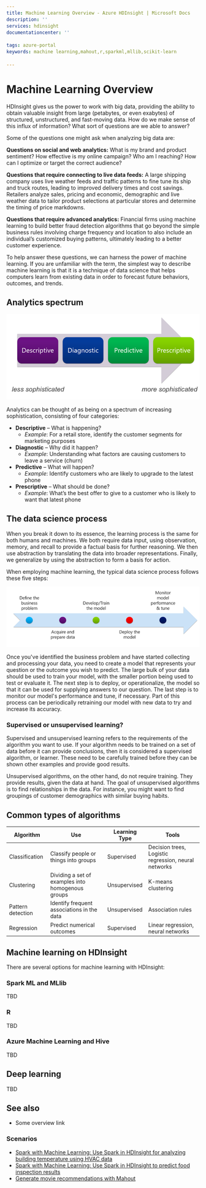 ```yaml
---
title: Machine Learning Overview - Azure HDInsight | Microsoft Docs
description: ''
services: hdinsight
documentationcenter: ''

tags: azure-portal
keywords: machine learning,mahout,r,sparkml,mllib,scikit-learn

---
```

# Machine Learning Overview

HDInsight gives us the power to work with big data, providing the ability to obtain valuable insight from large (petabytes, or even exabytes) of structured, unstructured, and fast-moving data. How do we make sense of this influx of information? What sort of questions are we able to answer?

Some of the questions one might ask when analyzing big data are:

**Questions on social and web analytics:** What is my brand and product sentiment? How effective is my online campaign? Who am I reaching? How can I optimize or target the correct audience? 

**Questions that require connecting to live data feeds:** A large shipping company uses live weather feeds and traffic patterns to fine tune its ship and truck routes, leading to improved delivery times and cost savings. Retailers analyze sales, pricing and economic, demographic and live weather data to tailor product selections at particular stores and determine the timing of price markdowns.

**Questions that require advanced analytics:** Financial firms using machine learning to build better fraud detection algorithms that go beyond the simple business rules involving charge frequency and location to also include an individual’s customized buying patterns, ultimately leading to a better customer experience.

To help answer these questions, we can harness the power of machine learning. If you are unfamiliar with the term, the simplest way to describe machine learning is that it is a technique of data science that helps computers learn from existing data in order to forecast future behaviors, outcomes, and trends.

## Analytics spectrum

![Analytics spectrum](./media/hdinsight-machine-learning-overview/analytics-spectrum.png)

Analytics can be thought of as being on a spectrum of increasing sophistication, consisting of four categories:

* **Descriptive** – What is happening?
    * *Example*: For a retail store, identify the customer segments for marketing purposes
* **Diagnostic** – Why did it happen?
    * *Example*: Understanding what factors are causing customers to leave a service (churn)
* **Predictive** – What will happen?
    * *Example*: Identify customers who are likely to upgrade to the latest phone
* **Prescriptive** – What should be done?
    * *Example*: What’s the best offer to give to a customer who is likely to want that latest phone

## The data science process

When you break it down to its essence, the learning process is the same for both humans and machines. We both require data input, using observation, memory, and recall to provide a factual basis for further reasoning. We then use abstraction by translating the data into broader representations. Finally, we generalize by using the abstraction to form a basis for action.

When employing machine learning, the typical data science process follows these five steps:

![The data science five-step process](./media/hdinsight-machine-learning-overview/process.png)

Once you've identified the business problem and have started collecting and processing your data, you need to create a model that represents your question or the outcome you wish to predict. The large bulk of your data should be used to train your model, with the smaller portion being used to test or evaluate it. The next step is to deploy, or operationalize, the model so that it can be used for supplying answers to our question. The last step is to monitor our model's performance and tune, if necessary. Part of this process can be periodically retraining our model with new data to try and increase its accuracy.

### Supervised or unsupervised learning?

Supervised and unsupervised learning refers to the requirements of the algorithm you want to use. If your algorithm needs to be trained on a set of data before it can provide conclusions, then it is considered a supervised algorithm, or learner. These need to be carefully trained before they can be shown other examples and provide good results.

Unsupervised algorithms, on the other hand, do not require training. They provide results, given the data at hand. The goal of unsupervised algorithms is to find relationships in the data. For instance, you might want to find groupings of customer demographics with similar buying habits.


## Common types of algorithms

| Algorithm | Use | Learning Type | Tools |
| --- | --- | --- | -- |
| Classification | Classify people or things into groups | Supervised | Decision trees, Logistic regression, neural networks |
| Clustering | Dividing a set of examples into homogenous groups | Unsupervised | K-means clustering |
| Pattern detection | Identify frequent associations in the data | Unsupervised | Association rules |
| Regression | Predict numerical outcomes | Supervised | Linear regression, neural networks |




## Machine learning on HDInsight

There are several options for machine learning with HDInsight:

### Spark ML and MLlib

TBD

### R

TBD

### Azure Machine Learning and Hive

TBD

## Deep learning

TBD



## See also

* Some overview link

### Scenarios

* [Spark with Machine Learning: Use Spark in HDInsight for analyzing building temperature using HVAC data](https://docs.microsoft.com/azure/hdinsight/hdinsight-apache-spark-ipython-notebook-machine-learning)
* [Spark with Machine Learning: Use Spark in HDInsight to predict food inspection results](https://docs.microsoft.com/azure/hdinsight/hdinsight-apache-spark-machine-learning-mllib-ipython)
* [Generate movie recommendations with Mahout](https://docs.microsoft.com/azure/hdinsight/hdinsight-hadoop-mahout-linux-mac)